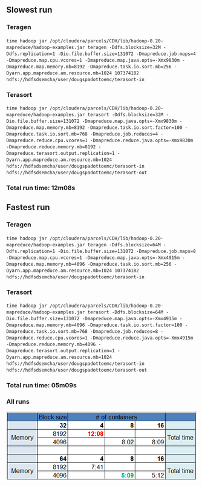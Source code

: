 ## Slowest run 
### Teragen
`time hadoop jar /opt/cloudera/parcels/CDH/lib/hadoop-0.20-mapreduce/hadoop-examples.jar teragen -Ddfs.blocksize=32M -Ddfs.replication=1 -Dio.file.buffer.size=131072 -Dmapreduce.job.maps=4 -Dmapreduce.map.cpu.vcores=1 -Dmapreduce.map.java.opts=-Xmx9830m -Dmapreduce.map.memory.mb=8192 -Dmapreduce.task.io.sort.mb=256 -Dyarn.app.mapreduce.am.resource.mb=1024 107374182 hdfs://hdfsdsemcha/user/dougspadottoemc/terasort-in
`
### Terasort
`time hadoop jar /opt/cloudera/parcels/CDH/lib/hadoop-0.20-mapreduce/hadoop-examples.jar terasort -Ddfs.blocksize=32M -Dio.file.buffer.size=131072 -Dmapreduce.map.java.opts=-Xmx9830m -Dmapreduce.map.memory.mb=8192 -Dmapreduce.task.io.sort.factor=100 -Dmapreduce.task.io.sort.mb=768 -Dmapreduce.job.reduces=4 -Dmapreduce.reduce.cpu.vcores=1 -Dmapreduce.reduce.java.opts=-Xmx9830m -Dmapreduce.reduce.memory.mb=8192 -Dmapreduce.terasort.output.replication=1 -Dyarn.app.mapreduce.am.resource.mb=1024 hdfs://hdfsdsemcha/user/dougspadottoemc/terasort-in hdfs://hdfsdsemcha/user/dougspadottoemc/terasort-out
`
### Total run time: 12m08s

## Fastest run
### Teragen
`time hadoop jar /opt/cloudera/parcels/CDH/lib/hadoop-0.20-mapreduce/hadoop-examples.jar teragen -Ddfs.blocksize=64M -Ddfs.replication=1 -Dio.file.buffer.size=131072 -Dmapreduce.job.maps=8 -Dmapreduce.map.cpu.vcores=1 -Dmapreduce.map.java.opts=-Xmx4915m -Dmapreduce.map.memory.mb=4096 -Dmapreduce.task.io.sort.mb=256 -Dyarn.app.mapreduce.am.resource.mb=1024 107374182 hdfs://hdfsdsemcha/user/dougspadottoemc/terasort-in
`

### Terasort
`time hadoop jar /opt/cloudera/parcels/CDH/lib/hadoop-0.20-mapreduce/hadoop-examples.jar terasort -Ddfs.blocksize=64M -Dio.file.buffer.size=131072 -Dmapreduce.map.java.opts=-Xmx4915m -Dmapreduce.map.memory.mb=4096 -Dmapreduce.task.io.sort.factor=100 -Dmapreduce.task.io.sort.mb=768 -Dmapreduce.job.reduces=8 -Dmapreduce.reduce.cpu.vcores=1 -Dmapreduce.reduce.java.opts=-Xmx4915m -Dmapreduce.reduce.memory.mb=4096 -Dmapreduce.terasort.output.replication=1 -Dyarn.app.mapreduce.am.resource.mb=1024 hdfs://hdfsdsemcha/user/dougspadottoemc/terasort-in hdfs://hdfsdsemcha/user/dougspadottoemc/terasort-out
`
### Total run time: 05m09s 

### All runs
![runs](png/yarn_runs.PNG "runs")